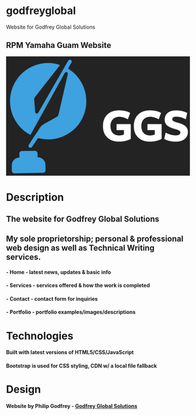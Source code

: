 # godfreyglobal
Website for Godfrey Global Solutions

## RPM Yamaha Guam Website
![GGS Logo](/img/logos/GGS-BLACK-BG-SM.jpg )

# Description
## The website for Godfrey Global Solutions
## My sole proprietorship; personal & professional web design as well as Technical Writing services.
#### - Home - latest news, updates & basic info
#### - Services - services offered & how the work is completed
#### - Contact - contact form for inquiries
####  - Portfolio - portfolio examples/images/descriptions

# Technologies
#### Built with latest versions of HTML5/CSS/JavaScript
#### Bootstrap is used for CSS styling, CDN w/ a local file fallback

# Design
#### Website by Philip Godfrey - [Godfrey Global Solutions](https://godfreyglobal.tech)